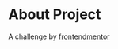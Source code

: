 # About Project
A challenge by [frontendmentor](https://www.frontendmentor.io/challenges/qr-code-component-iux_sIO_H)